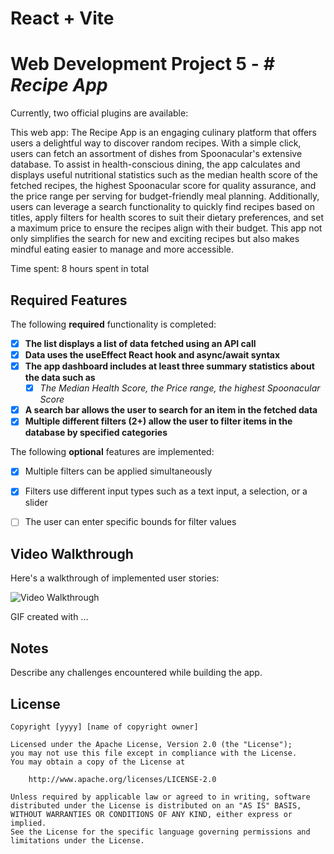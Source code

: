# React + Vite

# Web Development Project 5 - *# Recipe App*

Currently, two official plugins are available:

This web app: 
The Recipe App is an engaging culinary platform that offers users a delightful way to discover random recipes. With a simple click, users can fetch an assortment of dishes from Spoonacular's extensive database. To assist in health-conscious dining, the app calculates and displays useful nutritional statistics such as the median health score of the fetched recipes, the highest Spoonacular score for quality assurance, and the price range per serving for budget-friendly meal planning. Additionally, users can leverage a search functionality to quickly find recipes based on titles, apply filters for health scores to suit their dietary preferences, and set a maximum price to ensure the recipes align with their budget. This app not only simplifies the search for new and exciting recipes but also makes mindful eating easier to manage and more accessible.

Time spent: 8 hours spent in total

## Required Features

The following **required** functionality is completed:

- [x] **The list displays a list of data fetched using an API call**
- [x] **Data uses the useEffect React hook and async/await syntax**
- [X] **The app dashboard includes at least three summary statistics about the data such as**
  - [X] *The Median Health Score, the Price range, the highest Spoonacular Score*
- [x] **A search bar allows the user to search for an item in the fetched data**
- [x] **Multiple different filters (2+) allow the user to filter items in the database by specified categories**

The following **optional** features are implemented:

- [X] Multiple filters can be applied simultaneously
- [X] Filters use different input types such as a text input, a selection, or a slider
- [ ] The user can enter specific bounds for filter values


## Video Walkthrough

Here's a walkthrough of implemented user stories:

<img src='http://i.imgur.com/link/to/your/gif/file.gif' title='Video Walkthrough' width='' alt='Video Walkthrough' />

<!-- Replace this with whatever GIF tool you used! -->
GIF created with ...  
<!-- Recommended tools:
[Kap](https://getkap.co/) for macOS
[ScreenToGif](https://www.screentogif.com/) for Windows
[peek](https://github.com/phw/peek) for Linux. -->

## Notes

Describe any challenges encountered while building the app.

## License

    Copyright [yyyy] [name of copyright owner]

    Licensed under the Apache License, Version 2.0 (the "License");
    you may not use this file except in compliance with the License.
    You may obtain a copy of the License at

        http://www.apache.org/licenses/LICENSE-2.0

    Unless required by applicable law or agreed to in writing, software
    distributed under the License is distributed on an "AS IS" BASIS,
    WITHOUT WARRANTIES OR CONDITIONS OF ANY KIND, either express or implied.
    See the License for the specific language governing permissions and
    limitations under the License.
